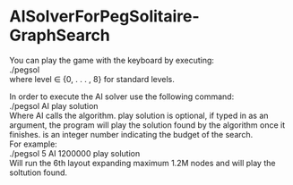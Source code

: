 # AISolverForPegSolitaire-GraphSearch

You can play the game with the keyboard by executing:  
./pegsol <level>  
where level ∈ {0, . . . , 8} for standard levels.  
  
In order to execute the AI solver use the following command:  
./pegsol <level> AI <budget> play solution  
Where AI calls the algorithm. play solution is optional, if typed in as an argument, the program will play the solution found by the algorithm once it finishes. <budget> is an integer number indicating the budget of the search.  
For example:  
./pegsol 5 AI 1200000 play solution  
Will run the 6th layout expanding maximum 1.2M nodes and will play the soltution found.  

